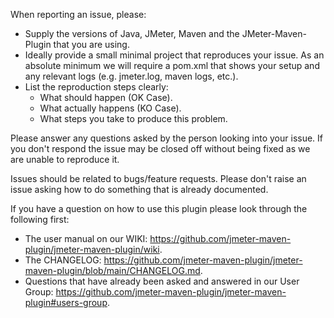 When reporting an issue, please:

- Supply the versions of Java, JMeter, Maven and the JMeter-Maven-Plugin that you are using.
- Ideally provide a small minimal project that reproduces your issue.  As an absolute minimum we will require a pom.xml that shows your setup and any relevant logs (e.g. jmeter.log, maven logs, etc.).
- List the reproduction steps clearly:
    - What should happen (OK Case).
    - What actually happens (KO Case).
    - What steps you take to produce this problem.

Please answer any questions asked by the person looking into your issue.  If you don't respond the issue may be closed off without being fixed as we are unable to reproduce it.

Issues should be related to bugs/feature requests.  Please don't raise an issue asking how to do something that is already documented.  

If you have a question on how to use this plugin please look through the following first:
 
- The user manual on our WIKI: https://github.com/jmeter-maven-plugin/jmeter-maven-plugin/wiki.
- The CHANGELOG: https://github.com/jmeter-maven-plugin/jmeter-maven-plugin/blob/main/CHANGELOG.md.
- Questions that have already been asked and answered in our User Group: https://github.com/jmeter-maven-plugin/jmeter-maven-plugin#users-group.

